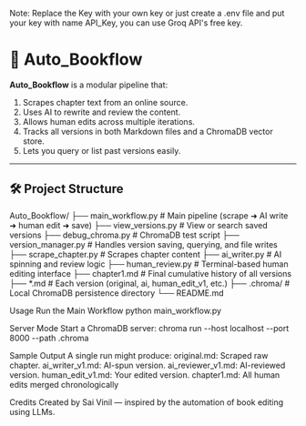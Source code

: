 Note:
Replace the Key with your own key or just create a .env file and put your key with name API_Key, you can use Groq API's free key.

# 📘 Auto_Bookflow

**Auto_Bookflow** is a modular pipeline that:
1. Scrapes chapter text from an online source.
2. Uses AI to rewrite and review the content.
3. Allows human edits across multiple iterations.
4. Tracks all versions in both Markdown files and a ChromaDB vector store.
5. Lets you query or list past versions easily.

---

## 🛠️ Project Structure

Auto_Bookflow/
├── main_workflow.py # Main pipeline (scrape ➜ AI write ➜ human edit ➜ save)
├── view_versions.py # View or search saved versions
├── debug_chroma.py # ChromaDB test script
├── version_manager.py # Handles version saving, querying, and file writes
├── scrape_chapter.py # Scrapes chapter content
├── ai_writer.py # AI spinning and review logic
├── human_review.py # Terminal-based human editing interface
├── chapter1.md # Final cumulative history of all versions
├── *.md # Each version (original, ai, human_edit_v1, etc.)
├── .chroma/ # Local ChromaDB persistence directory
└── README.md

 Usage
 Run the Main Workflow
 python main_workflow.py

Server Mode 
Start a ChromaDB server:
chroma run --host localhost --port 8000 --path .chroma

Sample Output
A single run might produce:
original.md: Scraped raw chapter.
ai_writer_v1.md: AI-spun version.
ai_reviewer_v1.md: AI-reviewed version.
human_edit_v1.md: Your edited version.
chapter1.md: All human edits merged chronologically

 Credits
Created by Sai Vinil — inspired by the automation of book editing using LLMs.

